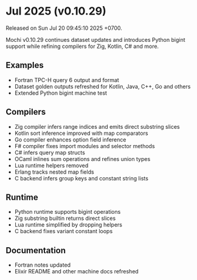# Jul 2025 (v0.10.29)

Released on Sun Jul 20 09:45:10 2025 +0700.

Mochi v0.10.29 continues dataset updates and introduces Python bigint support while refining compilers for Zig, Kotlin, C# and more.

## Examples

- Fortran TPC-H query 6 output and format
- Dataset golden outputs refreshed for Kotlin, Java, C++, Go and others
- Extended Python bigint machine test

## Compilers

- Zig compiler infers range indices and emits direct substring slices
- Kotlin sort inference improved with map comparators
- Go compiler enhances option field inference
- F# compiler fixes import modules and selector methods
- C# infers query map structs
- OCaml inlines sum operations and refines union types
- Lua runtime helpers removed
- Erlang tracks nested map fields
- C backend infers group keys and constant string lists

## Runtime

- Python runtime supports bigint operations
- Zig substring builtin returns direct slices
- Lua runtime simplified by dropping helpers
- C backend fixes variant constant loops

## Documentation

- Fortran notes updated
- Elixir README and other machine docs refreshed

